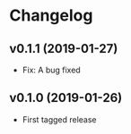 # Changelog

## v0.1.1 (2019-01-27)

* Fix: A bug fixed

## v0.1.0 (2019-01-26)

* First tagged release